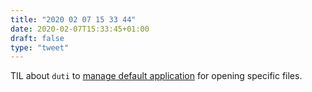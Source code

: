 ```yaml
---
title: "2020 02 07 15 33 44"
date: 2020-02-07T15:33:45+01:00
draft: false
type: "tweet"
---
```

TIL about `duti` to [manage default application](https://rud.is/b/2020/02/06/prying-r-script-files-away-from-xcode-et-al-on-macos/) for opening specific files.
